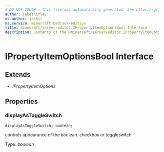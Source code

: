```yaml
---
# DO NOT TOUCH — This file was automatically generated. See https://github.com/mojang/minecraftapidocsgenerator to modify descriptions, examples, etc.
author: jakeshirley
ms.author: jashir
ms.service: minecraft-bedrock-edition
title: minecraft/server-editor.IPropertyItemOptionsBool Interface
description: Contents of the @minecraft/server-editor.IPropertyItemOptionsBool class.
---
```

# IPropertyItemOptionsBool Interface

## Extends
- *IPropertyItemOptions*

## Properties

### **displayAsToggleSwitch**
`displayAsToggleSwitch: boolean;`

controls appearance of the boolean. checkbox or toggleswitch

Type: *boolean*
